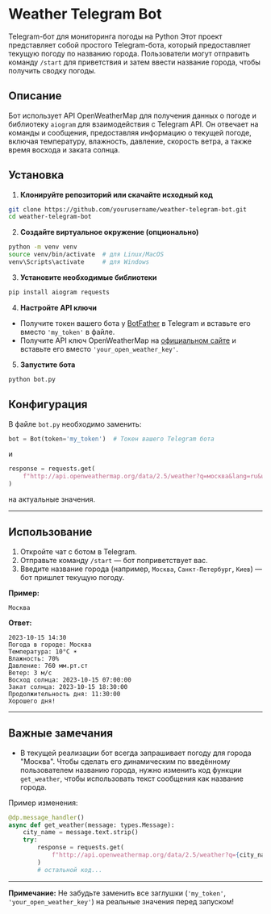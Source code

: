 # Weather Telegram Bot

Telegram-бот для мониторинга погоды на Python
Этот проект представляет собой простого Telegram-бота, который предоставляет текущую погоду по названию города. Пользователи могут отправить команду `/start` для приветствия и затем ввести название города, чтобы получить сводку погоды.

## Описание

Бот использует API OpenWeatherMap для получения данных о погоде и библиотеку `aiogram` для взаимодействия с Telegram API. Он отвечает на команды и сообщения, предоставляя информацию о текущей погоде, включая температуру, влажность, давление, скорость ветра, а также время восхода и заката солнца.

## Установка

1. **Клонируйте репозиторий или скачайте исходный код**

```bash
git clone https://github.com/yourusername/weather-telegram-bot.git
cd weather-telegram-bot
```

2. **Создайте виртуальное окружение (опционально)**

```bash
python -m venv venv
source venv/bin/activate  # для Linux/MacOS
venv\Scripts\activate     # для Windows
```

3. **Установите необходимые библиотеки**

```bash
pip install aiogram requests
```

4. **Настройте API ключи**

- Получите токен вашего бота у [BotFather](https://t.me/BotFather) в Telegram и вставьте его вместо `'my_token'` в файле.
- Получите API ключ OpenWeatherMap на [официальном сайте](https://openweathermap.org/api) и вставьте его вместо `'your_open_weather_key'`.

5. **Запустите бота**

```bash
python bot.py
```

## Конфигурация

В файле `bot.py` необходимо заменить:

```python
bot = Bot(token='my_token')  # Токен вашего Telegram бота
```

и

```python
response = requests.get(
    f"http://api.openweathermap.org/data/2.5/weather?q=москва&lang=ru&units=metric&appid=your_open_weather_key"
)
```

на актуальные значения.

---

## Использование

1. Откройте чат с ботом в Telegram.
2. Отправьте команду `/start` — бот поприветствует вас.
3. Введите название города (например, `Москва`, `Санкт-Петербург`, `Киев`) — бот пришлет текущую погоду.

**Пример:**

```
Москва
```

**Ответ:**

```
2023-10-15 14:30
Погода в городе: Москва
Температура: 10°C ☀️
Влажность: 70%
Давление: 760 мм.рт.ст
Ветер: 3 м/с 
Восход солнца: 2023-10-15 07:00:00
Закат солнца: 2023-10-15 18:30:00
Продолжительность дня: 11:30:00
Хорошего дня!
```

---

## Важные замечания

- В текущей реализации бот всегда запрашивает погоду для города "Москва". Чтобы сделать его динамическим по введённому пользователем названию города, нужно изменить код функции `get_weather`, чтобы использовать текст сообщения как название города.

Пример изменения:

```python
@dp.message_handler()
async def get_weather(message: types.Message):
    city_name = message.text.strip()
    try:
        response = requests.get(
            f"http://api.openweathermap.org/data/2.5/weather?q={city_name}&lang=ru&units=metric&appid=your_open_weather_key"
        )
        # остальной код...
```

---

**Примечание:** Не забудьте заменить все заглушки (`'my_token'`, `'your_open_weather_key'`) на реальные значения перед запуском!
